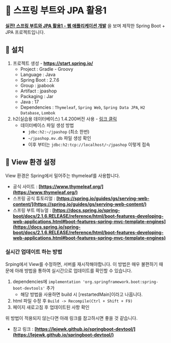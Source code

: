 # :page_with_curl: 스프링 부트와 JPA 활용1

**[실전! 스프링 부트와 JPA 활용1 - 웹 애플리케이션 개발](https://www.inflearn.com/course/%EC%8A%A4%ED%94%84%EB%A7%81%EB%B6%80%ED%8A%B8-JPA-%ED%99%9C%EC%9A%A9-1/dashboard)** 을 보며 제작한 Spring Boot + JPA 프로젝트입니다.





## :hammer: 설치

1. 프로젝트 생성 - **https://start.spring.io/**
   - Project : Gradle - Groovy
   - Language : Java
   - Spring Boot : 2.7.6
   - Group : jpabook
   - Artifact : jpashop
   - Packaging : Jar
   - Java : 17
   - Dependencies : `Thymeleaf`, `Spring Web`, `Spring Data JPA`, `H2 Database`, `Lombok`
2. h2(실습용 데이터베이스) 1.4.200버전 사용 - [링크 클릭](https://h2database.com/)
   - 데이터베이스 파일 생성 방법
     - `jdbc:h2:~/jpashop` (최소 한번)
     - `~/jpashop.mv.db` 파일 생성 확인
     - 이후 부터는 `jdbc:h2:tcp://localhost/~/jpashop` 이렇게 접속





## :eyes: View 환경 설정

View 환경은 Spring에서 밀어주는 thymeleaf를 사용합니다.

- 공식 사이트 : **[https://www.thymeleaf.org/](https://www.thymeleaf.org/)**
- 스프링 공식 튜토리얼 : **[https://spring.io/guides/gs/serving-web-content/](https://spring.io/guides/gs/serving-web-content/)**
- 스프링 부트 메뉴얼 : **[https://docs.spring.io/spring-boot/docs/2.1.6.RELEASE/reference/html/boot-features-developing-web-applications.html#boot-features-spring-mvc-template-engines](https://docs.spring.io/spring-boot/docs/2.1.6.RELEASE/reference/html/boot-features-developing-web-applications.html#boot-features-spring-mvc-template-engines)**



### 실시간 업데이트 하는 방법

Srping에서 View를 수정하면, 서버를 재시작해야합니다. 이 방법은 매우 불편하기 때문에 아래 방법을 통하여 실시간으로 업데이트를 확인할 수 있습니다.

1. dependencies에 `implementation 'org.springframework.boot:spring-boot-devtools'` 추가
   - 해당 방법을 사용하면 build 시 [restartedMain]이라고 나옵니다.
2. html 파일 수정 후 `Build -> Recompile(Ctrl + Shift + F9)`
3. 페이지 새로고침 후 업데이트된 사항 확인

위 방법이 적용되지 않는다면 아래 링크를 참고하시면 좋을 것 같습니다.

- 참고 링크 : **[https://lejewk.github.io/springboot-devtool/](https://lejewk.github.io/springboot-devtool/)**
